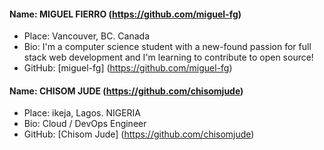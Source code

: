 #### Name: MIGUEL FIERRO (https://github.com/miguel-fg)
- Place: Vancouver, BC. Canada
- Bio: I'm a computer science student with a new-found passion for full stack web development and I'm learning to contribute to open source!
- GitHub: [miguel-fg] (https://github.com/miguel-fg)


#### Name: CHISOM JUDE (https://github.com/chisomjude)
- Place: ikeja, Lagos. NIGERIA
- Bio: Cloud / DevOps Engineer
- GitHub: [Chisom Jude] (https://github.com/chisomjude)
